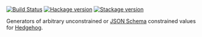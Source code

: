 [![Build Status](https://travis-ci.org/amrhassan/haskell-hedgehog-gen-json.svg?branch=master)](https://travis-ci.org/amrhassan/haskell-hedgehog-gen-json)
[![Hackage version](https://img.shields.io/hackage/v/hedgehog-gen-json.svg?label=Hackage)](https://hackage.haskell.org/package/hedgehog-gen-json)
[![Stackage version](https://www.stackage.org/package/hedgehog-gen-json/badge/lts?label=Stackage)](https://www.stackage.org/package/hedgehog-gen-json)

Generators of arbitrary unconstrained or [JSON Schema](http://json-schema.org/) constrained values for [Hedgehog](https://github.com/hedgehogqa). 
